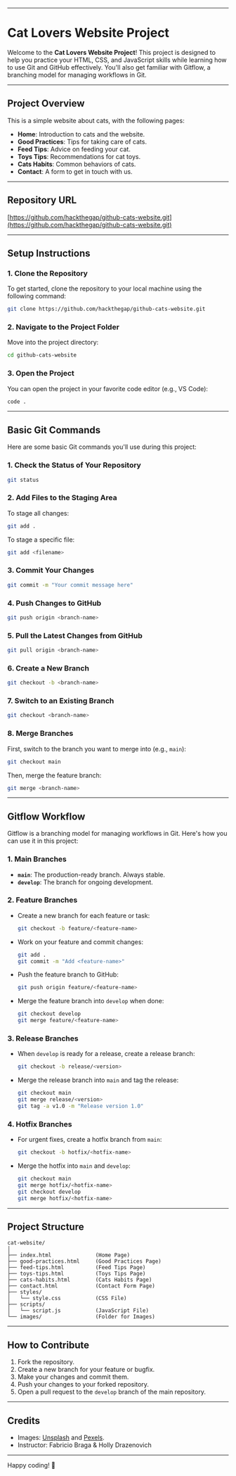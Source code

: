 
---

# **Cat Lovers Website Project**

Welcome to the **Cat Lovers Website Project**! This project is designed to help you practice your HTML, CSS, and JavaScript skills while learning how to use Git and GitHub effectively. You'll also get familiar with Gitflow, a branching model for managing workflows in Git.

---

## **Project Overview**

This is a simple website about cats, with the following pages:
- **Home**: Introduction to cats and the website.
- **Good Practices**: Tips for taking care of cats.
- **Feed Tips**: Advice on feeding your cat.
- **Toys Tips**: Recommendations for cat toys.
- **Cats Habits**: Common behaviors of cats.
- **Contact**: A form to get in touch with us.

---

## **Repository URL**
[https://github.com/hackthegap/github-cats-website.git](https://github.com/hackthegap/github-cats-website.git)

---

## **Setup Instructions**

### **1. Clone the Repository**
To get started, clone the repository to your local machine using the following command:

```bash
git clone https://github.com/hackthegap/github-cats-website.git
```

### **2. Navigate to the Project Folder**
Move into the project directory:

```bash
cd github-cats-website
```

### **3. Open the Project**
You can open the project in your favorite code editor (e.g., VS Code):

```bash
code .
```

---

## **Basic Git Commands**

Here are some basic Git commands you'll use during this project:

### **1. Check the Status of Your Repository**
```bash
git status
```

### **2. Add Files to the Staging Area**
To stage all changes:
```bash
git add .
```

To stage a specific file:
```bash
git add <filename>
```

### **3. Commit Your Changes**
```bash
git commit -m "Your commit message here"
```

### **4. Push Changes to GitHub**
```bash
git push origin <branch-name>
```

### **5. Pull the Latest Changes from GitHub**
```bash
git pull origin <branch-name>
```

### **6. Create a New Branch**
```bash
git checkout -b <branch-name>
```

### **7. Switch to an Existing Branch**
```bash
git checkout <branch-name>
```

### **8. Merge Branches**
First, switch to the branch you want to merge into (e.g., `main`):
```bash
git checkout main
```

Then, merge the feature branch:
```bash
git merge <branch-name>
```

---

## **Gitflow Workflow**

Gitflow is a branching model for managing workflows in Git. Here's how you can use it in this project:

### **1. Main Branches**
- **`main`**: The production-ready branch. Always stable.
- **`develop`**: The branch for ongoing development.

### **2. Feature Branches**
- Create a new branch for each feature or task:
  ```bash
  git checkout -b feature/<feature-name>
  ```
- Work on your feature and commit changes:
  ```bash
  git add .
  git commit -m "Add <feature-name>"
  ```
- Push the feature branch to GitHub:
  ```bash
  git push origin feature/<feature-name>
  ```
- Merge the feature branch into `develop` when done:
  ```bash
  git checkout develop
  git merge feature/<feature-name>
  ```

### **3. Release Branches**
- When `develop` is ready for a release, create a release branch:
  ```bash
  git checkout -b release/<version>
  ```
- Merge the release branch into `main` and tag the release:
  ```bash
  git checkout main
  git merge release/<version>
  git tag -a v1.0 -m "Release version 1.0"
  ```

### **4. Hotfix Branches**
- For urgent fixes, create a hotfix branch from `main`:
  ```bash
  git checkout -b hotfix/<hotfix-name>
  ```
- Merge the hotfix into `main` and `develop`:
  ```bash
  git checkout main
  git merge hotfix/<hotfix-name>
  git checkout develop
  git merge hotfix/<hotfix-name>
  ```

---

## **Project Structure**

```
cat-website/
│
├── index.html              (Home Page)
├── good-practices.html     (Good Practices Page)
├── feed-tips.html          (Feed Tips Page)
├── toys-tips.html          (Toys Tips Page)
├── cats-habits.html        (Cats Habits Page)
├── contact.html            (Contact Form Page)
├── styles/
│   └── style.css           (CSS File)
├── scripts/
│   └── script.js           (JavaScript File)
└── images/                 (Folder for Images)
```

---

## **How to Contribute**

1. Fork the repository.
2. Create a new branch for your feature or bugfix.
3. Make your changes and commit them.
4. Push your changes to your forked repository.
5. Open a pull request to the `develop` branch of the main repository.

---

## **Credits**

- Images: [Unsplash](https://unsplash.com/) and [Pexels](https://www.pexels.com/).
- Instructor: Fabricio Braga & Holly Drazenovich

---

Happy coding! 🐾